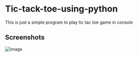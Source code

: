 # Tic-tack-toe-using-python
This is just a simple program to play tic tac toe game in console 

## Screenshots
![image](https://user-images.githubusercontent.com/98250904/183350623-b13fc48c-3ef3-42eb-9939-ecad6f370106.png)
